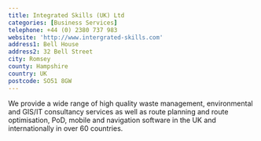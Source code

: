 ```yaml
---
title: Integrated Skills (UK) Ltd
categories: [Business Services]
telephone: +44 (0) 2380 737 983
website: 'http://www.intergrated-skills.com'
address1: Bell House
address2: 32 Bell Street
city: Romsey
county: Hampshire
country: UK
postcode: SO51 8GW
---
```

We provide a wide range of high quality waste management, environmental and GIS/IT consultancy services as well as route planning and route optimisation, PoD, mobile and navigation software in the UK and internationally in over 60 countries.
